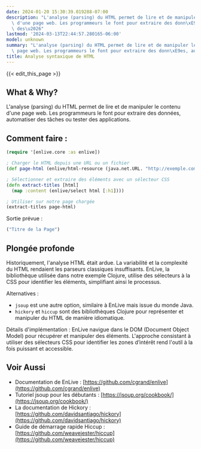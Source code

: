 ```yaml
---
date: 2024-01-20 15:30:39.019288-07:00
description: "L'analyse (parsing) du HTML permet de lire et de manipuler le contenu\
  \ d'une page web. Les programmeurs le font pour extraire des donn\xE9es, automatiser\
  \ des\u2026"
lastmod: '2024-03-13T22:44:57.280165-06:00'
model: unknown
summary: "L'analyse (parsing) du HTML permet de lire et de manipuler le contenu d'une\
  \ page web. Les programmeurs le font pour extraire des donn\xE9es, automatiser des\u2026"
title: Analyse syntaxique de HTML
---
```


{{< edit_this_page >}}

## What & Why?
L'analyse (parsing) du HTML permet de lire et de manipuler le contenu d'une page web. Les programmeurs le font pour extraire des données, automatiser des tâches ou tester des applications.

## Comment faire :

```clojure
(require '[enlive.core :as enlive])

; Charger le HTML depuis une URL ou un fichier
(def page-html (enlive/html-resource (java.net.URL. "http://exemple.com")))

; Sélectionner et extraire des éléments avec un sélecteur CSS
(defn extract-titles [html]
  (map :content (enlive/select html [:h1])))

; Utiliser sur notre page chargée
(extract-titles page-html)
```

Sortie prévue :

```clojure
("Titre de la Page")
```

## Plongée profonde

Historiquement, l'analyse HTML était ardue. La variabilité et la complexité du HTML rendaient les parseurs classiques insuffisants. EnLive, la bibliothèque utilisée dans notre exemple Clojure, utilise des sélecteurs à la CSS pour identifier les éléments, simplifiant ainsi le processus.

Alternatives :
- `jsoup` est une autre option, similaire à EnLive mais issue du monde Java.
- `hickory` et `hiccup` sont des bibliothèques Clojure pour représenter et manipuler du HTML de manière idiomatique.

Détails d'implémentation :
EnLive navigue dans le DOM (Document Object Model) pour récupérer et manipuler des éléments. L'approche consistant à utiliser des sélecteurs CSS pour identifier les zones d’intérêt rend l'outil à la fois puissant et accessible.

## Voir Aussi

- Documentation de EnLive : [https://github.com/cgrand/enlive](https://github.com/cgrand/enlive)
- Tutoriel jsoup pour les débutants : [https://jsoup.org/cookbook/](https://jsoup.org/cookbook/)
- La documentation de Hickory : [https://github.com/davidsantiago/hickory](https://github.com/davidsantiago/hickory)
- Guide de démarrage rapide Hiccup : [https://github.com/weavejester/hiccup](https://github.com/weavejester/hiccup)
